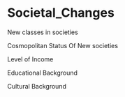 # Societal_Changes

New classes in societies

Cosmopolitan Status Of New societies

Level of Income

Educational Background

Cultural Background
